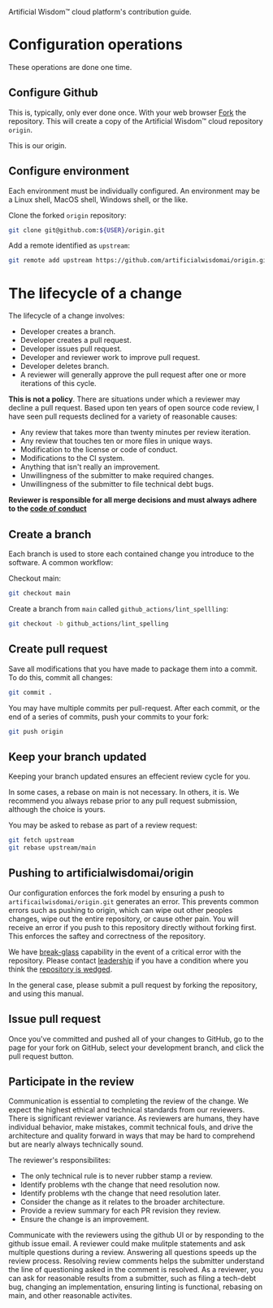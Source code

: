 Artificial Wisdom™ cloud platform's contribution guide.

# Configuration operations

These operations are done one time.

## Configure Github

This is, typically, only ever done once. With your web browser [Fork](https://github.com/artificialwisdomai/origin/fork) the repository. This will create a copy of the Artificial Wisdom™ cloud repository `origin`.

This is our origin.

## Configure environment

Each environment must be individually configured. An environment may be a Linux shell, MacOS shell, Windows shell, or the like.

Clone the forked `origin` repository:

```bash
git clone git@github.com:${USER}/origin.git
```

Add a remote identified as `upstream`:

```bash
git remote add upstream https://github.com/artificialwisdomai/origin.git
```

# The lifecycle of a change

The lifecycle of a change involves:

- Developer creates a branch.
- Developer creates a pull request.
- Developer issues pull request.
- Developer and reviewer work to improve pull request.
- Developer deletes branch.
- A reviewer will generally approve the pull request after one or more iterations of this cycle.

**This is not a policy**. There are situations under which a reviewer may decline a pull request. Based upon ten years of open source code review, I have seen pull requests declined for a variety of reasonable causes:

- Any review that takes more than twenty minutes per review iteration.
- Any review that touches ten or more files in unique ways.
- Modification to the license or code of conduct.
- Modifications to the CI system.
- Anything that isn't really an improvement.
- Unwillingness of the submitter to make required changes.
- Unwillingness of the submitter to file technical debt bugs.

**Reviewer is responsible for all merge decisions and must always adhere to the [code of conduct](./CODE-OF-CONDUCT.md)**

## Create a branch

Each branch is used to store each contained change you introduce to the software. A common workflow:

Checkout main:

```bash
git checkout main
```

Create a branch from `main` called `github_actions/lint_spellling`:

```bash
git checkout -b github_actions/lint_spelling
```

## Create pull request

Save all modifications that you have made to package them into a commit. To do this, commit all changes:

```bash
git commit .
```

You may have multiple commits per pull-request. After each commit, or the end of a
series of commits, push your commits to your fork:

```bash
git push origin
```

## Keep your branch updated

Keeping your branch updated ensures an effecient review cycle for you.

In some cases, a rebase on main is not necessary. In others, it is. We recommend
you always rebase prior to any pull request submission, although the choice is yours.

You may be asked to rebase as part of a review request:

```bash
git fetch upstream
git rebase upstream/main
```

## Pushing to artificialwisdomai/origin

Our configuration enforces the fork model by ensuring a push to `artificailwisdomai/origin.git` generates an error. This prevents common errors such as pushing to origin, which can wipe out other peoples changes, wipe out the entire repository, or cause other pain.
You will receive an error if you push to this repository directly without forking first. This enforces the saftey and correctness of the repository.


We have [break-glass](https://en.wikipedia.org/wiki/Computer_access_control#Break-Glass_Access_Control_Models) capability in the event of a critical error with the repository. Please contact [leadership](https://github.com/orgs/artificialwisdomai/teams/leadership) if you have a condition where you think the [repository is wedged](https://en.wikipedia.org/wiki/Hang_(computing)).

In the general case, please submit a pull request by forking the repository, and using this manual.

## Issue pull request

Once you've committed and pushed all of your changes to GitHub, go to the page for your fork on GitHub, select your development branch, and click the pull request button.

## Participate in the review

Communication is essential to completing the review of the change. We expect the
highest ethical and technical standards from our reviewers. There is significant
reviewer variance. As reviewers are humans, they have individual behavior, make
mistakes, commit technical fouls, and drive the architecture and quality forward
in ways that may be hard to comprehend but are nearly always technically sound.

The reviewer's responsibilites:

- The only technical rule is to never rubber stamp a review.
- Identify problems wth the change that need resolution now.
- Identify problems wth the change that need resolution later.
- Consider the change as it relates to the broader architecture.
- Provide a review summary for each PR revision they review.
- Ensure the change is an improvement.

Communicate with the reviewers using the github UI or by responding to the github
issue email. A reviewer could make mulitple statements and ask multiple questions
during a review. Answering all questions speeds up the review process. Resolving
review comments helps the submitter understand the line of questioning asked in
the comment is resolved. As a reviewer, you can ask for reasonable results from
a submitter, such as filing a tech-debt bug, changing an implementation, ensuring
linting is functional, rebasing on main, and other reasonable activites.
